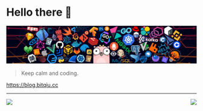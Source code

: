 # Hello there 👋

![](https://github.com/bitqiu/bitqiu/blob/master/images/header_1.png)

> Keep calm and coding.

https://blog.bitqiu.cc

<hr>
<img align="left" src="https://github-readme-stats.vercel.app/api?username=bitqiu&show_icons=true&icon_color=805AD5&text_color=718096&bg_color=ffffff&hide_title=true" />
<img align="right" src="https://github-readme-stats.vercel.app/api/top-langs?username=bitqiu&text_color=718096&bg_color=ffffff&hide_title=true" />

